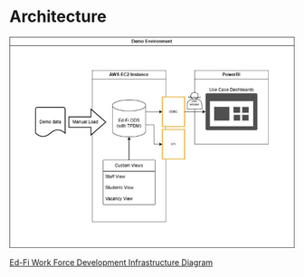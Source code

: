 # Architecture

![Ed-Fi Work Force Development Infrastructure](Ed-Fi%20Work%20Force%20Development%20Infrastructure.drawio.png)

[Ed-Fi Work Force Development Infrastructure Diagram](https://app.diagrams.net/#G17WMmDkeSCxFEGqed8D_t1LvpBsza9be3#%7B%22pageId%22%3A%22TYlO8qPICVOD2MkCLEBt%22%7D)